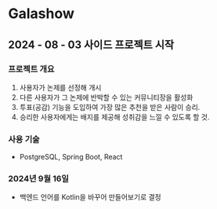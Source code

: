 # Galashow
## 2024 - 08 - 03 사이드 프로젝트 시작
### 프로젝트 개요
1. 사용자가 논제를 선정해 개시
2. 다른 사용자가 그 논제에 반박할 수 있는 커뮤니티장을 활성화
3. 투표(공감) 기능을 도입하여 가장 많은 추천을 받은 사람이 승리.
4. 승리한 사용자에게는 배지를 제공해 성취감을 느낄 수 있도록 할 것.

### 사용 기술
- PostgreSQL, Spring Boot, React

### 2024년 9월 16일 
- 백엔드 언어를 Kotlin을 바꾸어 만들어보기로 결정
